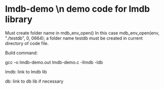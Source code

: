 # lmdb-demo \n demo code for lmdb library
Must create folder name in mdb_env_open()
In this case mdb_env_open(env, "./testdb", 0, 0664); a folder name testdb must be created in current directory of code file.

Build command:

gcc -o lmdb-demo.out lmdb-demo.c -llmdb -ldb

lmdb: link to lmdb lib

db: link to db lib if necessary
